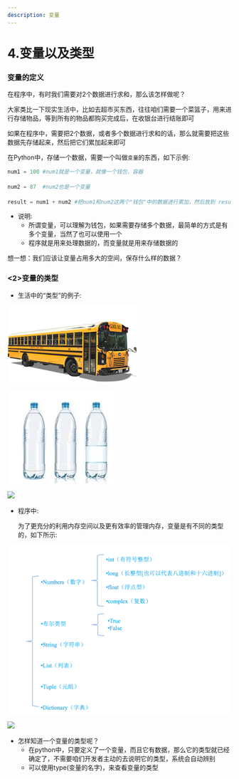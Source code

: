 ```yaml
---
description: 变量
---
```


# 4.变量以及类型



### 变量的定义 <a id="&#x53D8;&#x91CF;&#x7684;&#x5B9A;&#x4E49;"></a>

在程序中，有时我们需要对2个数据进行求和，那么该怎样做呢？

大家类比一下现实生活中，比如去超市买东西，往往咱们需要一个菜篮子，用来进行存储物品，等到所有的物品都购买完成后，在收银台进行结账即可

如果在程序中，需要把2个数据，或者多个数据进行求和的话，那么就需要把这些数据先存储起来，然后把它们累加起来即可

在Python中，存储一个数据，需要一个叫做`变量`的东西，如下示例:

```python
num1 = 100 #num1就是一个变量，就像一个钱包，容器

num2 = 87  #num2也是一个变量

result = num1 + num2 #把num1和num2这两个"钱包"中的数据进行累加，然后放到 result变量中
```

* 说明:
  * 所谓变量，可以理解为钱包，如果需要存储多个数据，最简单的方式是有多个变量，当然了也可以使用一个
  * 程序就是用来处理数据的，而变量就是用来存储数据的

想一想：我们应该让变量占用多大的空间，保存什么样的数据？

### &lt;2&gt;变量的类型 <a id="&#x53D8;&#x91CF;&#x7684;&#x7C7B;&#x578B;"></a>

* 生活中的“类型”的例子:

![](.gitbook/assets/xia-zai.jpg)

![](.gitbook/assets/xia-zai-1.jpg)

![](../Images/01-第1天-16.jpg)

* 程序中:

  为了更充分的利用内存空间以及更有效率的管理内存，变量是有不同的类型的，如下所示:

![](.gitbook/assets/01-di-1-tian-17.png)

![](../Images/01-第1天-17.png)

* 怎样知道一个变量的类型呢？
  * 在python中，只要定义了一个变量，而且它有数据，那么它的类型就已经确定了，不需要咱们开发者主动的去说明它的类型，系统会自动辨别
  * 可以使用type\(变量的名字\)，来查看变量的类型

